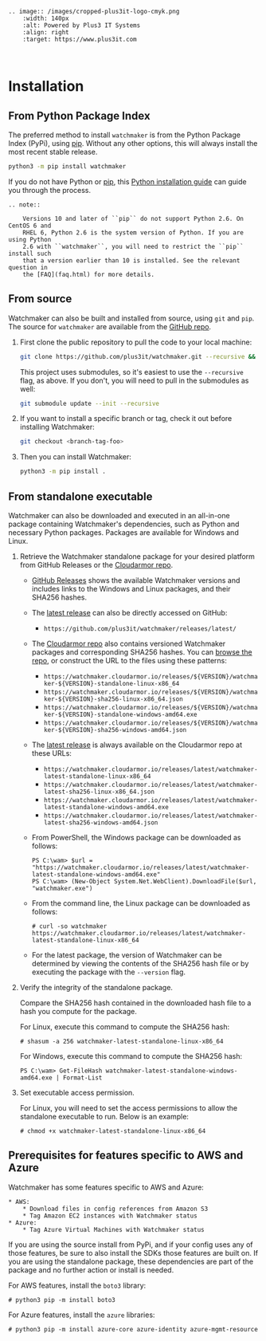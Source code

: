 ```{eval-rst}
.. image:: /images/cropped-plus3it-logo-cmyk.png
    :width: 140px
    :alt: Powered by Plus3 IT Systems
    :align: right
    :target: https://www.plus3it.com
```
<br>

# Installation

## From Python Package Index

The preferred method to install `watchmaker` is from the Python Package Index
(PyPi), using [pip][0]. Without any other options, this will always install
the most recent stable release.

```bash
python3 -m pip install watchmaker
```

If you do not have Python or [pip][0], this [Python installation guide][1]
can guide you through the process.

```{eval-rst}
.. note::

    Versions 10 and later of ``pip`` do not support Python 2.6. On CentOS 6 and
    RHEL 6, Python 2.6 is the system version of Python. If you are using Python
    2.6 with ``watchmaker``, you will need to restrict the ``pip`` install such
    that a version earlier than 10 is installed. See the relevant question in
    the [FAQ](faq.html) for more details.
```

## From source

Watchmaker can also be built and installed from source, using `git` and `pip`.
The source for `watchmaker` are available from the [GitHub repo][2].

1.  First clone the public repository to pull the code to your local machine:

    ```bash
    git clone https://github.com/plus3it/watchmaker.git --recursive && cd watchmaker
    ```

    This project uses submodules, so it's easiest to use the `--recursive`
    flag, as above. If you don't, you will need to pull in the submodules as
    well:

    ```bash
    git submodule update --init --recursive
    ```

2.  If you want to install a specific branch or tag, check it out before
    installing Watchmaker:

    ```bash
    git checkout <branch-tag-foo>
    ```

3.  Then you can install Watchmaker:

    ```bash
    python3 -m pip install .
    ```

## From standalone executable

Watchmaker can also be downloaded and executed in an all-in-one package containing
Watchmaker's dependencies, such as Python and necessary Python packages. Packages
are available for Windows and Linux.

1.  Retrieve the Watchmaker standalone package for your desired platform from
    GitHub Releases or the [Cloudarmor repo][5].

    *   [GitHub Releases][3] shows the available Watchmaker versions and includes
        links to the Windows and Linux packages, and their SHA256 hashes.
    *   The [latest release][4] can also be directly accessed on GitHub:

        *   `https://github.com/plus3it/watchmaker/releases/latest/`

    *   The [Cloudarmor repo][5] also contains versioned Watchmaker packages
        and corresponding SHA256 hashes. You can [browse the repo][5], or construct
        the URL to the files using these patterns:

        *   `https://watchmaker.cloudarmor.io/releases/${VERSION}/watchmaker-${VERSION}-standalone-linux-x86_64`
        *   `https://watchmaker.cloudarmor.io/releases/${VERSION}/watchmaker-${VERSION}-sha256-linux-x86_64.json`
        *   `https://watchmaker.cloudarmor.io/releases/${VERSION}/watchmaker-${VERSION}-standalone-windows-amd64.exe`
        *   `https://watchmaker.cloudarmor.io/releases/${VERSION}/watchmaker-${VERSION}-sha256-windows-amd64.json`

    *   The [latest release][6] is always available on the Cloudarmor repo at these
        URLs:

        *   `https://watchmaker.cloudarmor.io/releases/latest/watchmaker-latest-standalone-linux-x86_64`
        *   `https://watchmaker.cloudarmor.io/releases/latest/watchmaker-latest-sha256-linux-x86_64.json`
        *   `https://watchmaker.cloudarmor.io/releases/latest/watchmaker-latest-standalone-windows-amd64.exe`
        *   `https://watchmaker.cloudarmor.io/releases/latest/watchmaker-latest-sha256-windows-amd64.json`

    *   From PowerShell, the Windows package can be downloaded as follows:

        ```ps1con
        PS C:\wam> $url = "https://watchmaker.cloudarmor.io/releases/latest/watchmaker-latest-standalone-windows-amd64.exe"
        PS C:\wam> (New-Object System.Net.WebClient).DownloadFile($url, "watchmaker.exe")
        ```

    *   From the command line, the Linux package can be downloaded as follows:

        ```console
        # curl -so watchmaker https://watchmaker.cloudarmor.io/releases/latest/watchmaker-latest-standalone-linux-x86_64
        ```

    *   For the latest package, the version of Watchmaker can be determined by
        viewing the contents of the SHA256 hash file or by executing the package
        with the `--version` flag.

2.  Verify the integrity of the standalone package.

    Compare the SHA256 hash contained in the downloaded hash file to a hash you
    compute for the package.

    For Linux, execute this command to compute the SHA256 hash:

    ```console
    # shasum -a 256 watchmaker-latest-standalone-linux-x86_64
    ```

    For Windows, execute this command to compute the SHA256 hash:

    ```ps1con
    PS C:\wam> Get-FileHash watchmaker-latest-standalone-windows-amd64.exe | Format-List
    ```

3.  Set executable access permission.

    For Linux, you will need to set the access permissions to allow the standalone
    executable to run. Below is an example:

    ```console
    # chmod +x watchmaker-latest-standalone-linux-x86_64
    ```

## Prerequisites for features specific to AWS and Azure

Watchmaker has some features specific to AWS and Azure:

    * AWS:
        * Download files in config references from Amazon S3
        * Tag Amazon EC2 instances with Watchmaker status
    * Azure:
        * Tag Azure Virtual Machines with Watchmaker status

If you are using the source install from PyPi, and if your config uses any of those
features, be sure to also install the SDKs those features are built on. If you are
using the standalone package, these dependencies are part of the package and no
further action or install is needed.

For AWS features, install the `boto3` library:

```console
# python3 pip -m install boto3
```

For Azure features, install the `azure` libraries:

```console
# python3 pip -m install azure-core azure-identity azure-mgmt-resource
```

[0]: https://pip.pypa.io/en/stable/
[1]: https://python-guide.readthedocs.io/en/latest/starting/installation/
[2]: https://github.com/plus3it/watchmaker
[3]: https://github.com/plus3it/watchmaker/releases/
[4]: https://github.com/plus3it/watchmaker/releases/latest/
[5]: https://watchmaker.cloudarmor.io/list.html
[6]: https://watchmaker.cloudarmor.io/list.html#releases/latest/

